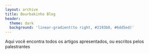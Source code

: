 ```yaml
---
layout: archive
title: Bourbakinho Blog
header:
  theme: dark
  background: 'linear-gradient(to right, #2193b0, #6dd5ed)'
---
```


Aqui você encontra todos os artigos apresentados, ou escritos pelos palestrantes